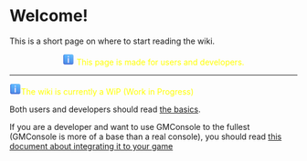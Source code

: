 # Welcome!
This is a short page on where to start reading the wiki.  
<center><span style="color:yellow;"><img src="./img/emoji/information.png" alt="[Information]" width=20px/> This page is made for users and developers.</span></center>

---
<span style="color:yellow;"><img src="./img/emoji/information.png" alt="[Information]" width=20px/>The wiki is currently a WiP (Work in Progress)</span>  

Both users and developers should read [the basics](./Basics.md).

If you are a developer and want to use GMConsole to the fullest (GMConsole is more of a base than a real console), you should read [this document about integrating it to your game](./Integrating.md)